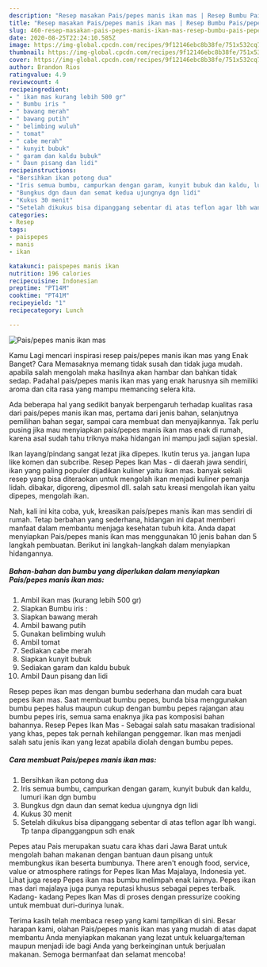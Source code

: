 ```yaml
---
description: "Resep masakan Pais/pepes manis ikan mas | Resep Bumbu Pais/pepes manis ikan mas Yang Lezat Sekali"
title: "Resep masakan Pais/pepes manis ikan mas | Resep Bumbu Pais/pepes manis ikan mas Yang Lezat Sekali"
slug: 460-resep-masakan-pais-pepes-manis-ikan-mas-resep-bumbu-pais-pepes-manis-ikan-mas-yang-lezat-sekali
date: 2020-08-25T22:24:10.585Z
image: https://img-global.cpcdn.com/recipes/9f12146ebc8b38fe/751x532cq70/paispepes-manis-ikan-mas-foto-resep-utama.jpg
thumbnail: https://img-global.cpcdn.com/recipes/9f12146ebc8b38fe/751x532cq70/paispepes-manis-ikan-mas-foto-resep-utama.jpg
cover: https://img-global.cpcdn.com/recipes/9f12146ebc8b38fe/751x532cq70/paispepes-manis-ikan-mas-foto-resep-utama.jpg
author: Brandon Rios
ratingvalue: 4.9
reviewcount: 4
recipeingredient:
- " ikan mas kurang lebih 500 gr"
- " Bumbu iris "
- " bawang merah"
- " bawang putih"
- " belimbing wuluh"
- " tomat"
- " cabe merah"
- " kunyit bubuk"
- " garam dan kaldu bubuk"
- " Daun pisang dan lidi"
recipeinstructions:
- "Bersihkan ikan potong dua"
- "Iris semua bumbu, campurkan dengan garam, kunyit bubuk dan kaldu, lumuri ikan dgn bumbu"
- "Bungkus dgn daun dan semat kedua ujungnya dgn lidi"
- "Kukus 30 menit"
- "Setelah dikukus bisa dipanggang sebentar di atas teflon agar lbh wangi. Tp tanpa dipanggangpun sdh enak"
categories:
- Resep
tags:
- paispepes
- manis
- ikan

katakunci: paispepes manis ikan 
nutrition: 196 calories
recipecuisine: Indonesian
preptime: "PT14M"
cooktime: "PT41M"
recipeyield: "1"
recipecategory: Lunch

---
```



![Pais/pepes manis ikan mas](https://img-global.cpcdn.com/recipes/9f12146ebc8b38fe/751x532cq70/paispepes-manis-ikan-mas-foto-resep-utama.jpg)

Kamu Lagi mencari inspirasi resep pais/pepes manis ikan mas yang Enak Banget? Cara Memasaknya memang tidak susah dan tidak juga mudah. apabila salah mengolah maka hasilnya akan hambar dan bahkan tidak sedap. Padahal pais/pepes manis ikan mas yang enak harusnya sih memiliki aroma dan cita rasa yang mampu memancing selera kita.

Ada beberapa hal yang sedikit banyak berpengaruh terhadap kualitas rasa dari pais/pepes manis ikan mas, pertama dari jenis bahan, selanjutnya pemilihan bahan segar, sampai cara membuat dan menyajikannya. Tak perlu pusing jika mau menyiapkan pais/pepes manis ikan mas enak di rumah, karena asal sudah tahu triknya maka hidangan ini mampu jadi sajian spesial.

Ikan layang/pindang sangat lezat jika dipepes. Ikutin terus ya. jangan lupa like komen dan subcribe. Resep Pepes Ikan Mas - di daerah jawa sendiri, ikan yang paling populer dijadikan kuliner yaitu ikan mas. banyak sekali resep yang bisa diteraokan untuk mengolah ikan menjadi kuliner pemanja lidah. dibakar, digoreng, dipesmol dll. salah satu kreasi mengolah ikan yaitu dipepes, mengolah ikan.


Nah, kali ini kita coba, yuk, kreasikan pais/pepes manis ikan mas sendiri di rumah. Tetap berbahan yang sederhana, hidangan ini dapat memberi manfaat dalam membantu menjaga kesehatan tubuh kita. Anda dapat menyiapkan Pais/pepes manis ikan mas menggunakan 10 jenis bahan dan 5 langkah pembuatan. Berikut ini langkah-langkah dalam menyiapkan hidangannya.

<!--inarticleads1-->

##### Bahan-bahan dan bumbu yang diperlukan dalam menyiapkan Pais/pepes manis ikan mas:

1. Ambil  ikan mas (kurang lebih 500 gr)
1. Siapkan  Bumbu iris :
1. Siapkan  bawang merah
1. Ambil  bawang putih
1. Gunakan  belimbing wuluh
1. Ambil  tomat
1. Sediakan  cabe merah
1. Siapkan  kunyit bubuk
1. Sediakan  garam dan kaldu bubuk
1. Ambil  Daun pisang dan lidi


Resep pepes ikan mas dengan bumbu sederhana dan mudah cara buat pepes ikan mas. Saat membuat bumbu pepes, bunda bisa menggunakan bumbu pepes halus maupun cukup dengan bumbu pepes rajangan atau bumbu pepes iris, semua sama enaknya jika pas komposisi bahan bahannya. Resep Pepes Ikan Mas - Sebagai salah satu masakan tradisional yang khas, pepes tak pernah kehilangan penggemar. Ikan mas menjadi salah satu jenis ikan yang lezat apabila diolah dengan bumbu pepes. 

<!--inarticleads2-->

##### Cara membuat Pais/pepes manis ikan mas:

1. Bersihkan ikan potong dua
1. Iris semua bumbu, campurkan dengan garam, kunyit bubuk dan kaldu, lumuri ikan dgn bumbu
1. Bungkus dgn daun dan semat kedua ujungnya dgn lidi
1. Kukus 30 menit
1. Setelah dikukus bisa dipanggang sebentar di atas teflon agar lbh wangi. Tp tanpa dipanggangpun sdh enak


Pepes atau Pais merupakan suatu cara khas dari Jawa Barat untuk mengolah bahan makanan dengan bantuan daun pisang untuk membungkus ikan beserta bumbunya. There aren&#39;t enough food, service, value or atmosphere ratings for Pepes Ikan Mas Majalaya, Indonesia yet. Lihat juga resep Pepes ikan mas bumbu melimpah enak lainnya. Pepes ikan mas dari majalaya juga punya reputasi khusus sebagai pepes terbaik. Kadang- kadang Pepes Ikan Mas di proses dengan pressurize cooking untuk membuat duri-durinya lunak. 

Terima kasih telah membaca resep yang kami tampilkan di sini. Besar harapan kami, olahan Pais/pepes manis ikan mas yang mudah di atas dapat membantu Anda menyiapkan makanan yang lezat untuk keluarga/teman maupun menjadi ide bagi Anda yang berkeinginan untuk berjualan makanan. Semoga bermanfaat dan selamat mencoba!
